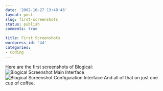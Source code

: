 ```yaml
---
date: '2002-10-27 13:48:46'
layout: post
slug: first-screenshots
status: publish
comments: true

title: First Screenshots
wordpress_id: '44'
categories:
- Coding
---
```


Here are the first screenshots of Blogical:
![Blogical Screenshot Main Interface](http://slackerbit.ch/images/blogical_shot1.png)![Blogical Screenshot Configuration Interface](http://slackerbit.ch/images/blogical_shot2.png)
And all of that on just one cup of coffee.
